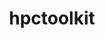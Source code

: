 ---
title: "hpctoolkit"
layout: cache
categories: [package, develop-2023-10-29]
meta: {"versions": ["2023.08.1"], "compilers": ["gcc@=11.4.0", "gcc@=9.4.0"], "oss": ["ubuntu20.04"], "platforms": ["linux"], "targets": ["neoverse_v1", "ppc64le", "x86_64_v3"], "stacks": ["e4s", "e4s-neoverse_v1", "e4s-power", "e4s-rocm-external", "root"], "num_specs": 8, "num_specs_by_stack": {"root": 8, "e4s-neoverse_v1": 2, "e4s-power": 2, "e4s": 3, "e4s-rocm-external": 1}}
spec_details: [{"hash": "74knhqaafdll6m2emkl6sfanyajztjt3", "compiler": "gcc@=11.4.0", "versions": ["2023.08.1"], "os": "ubuntu20.04", "platform": "linux", "target": "neoverse_v1", "variants": ["build_system=autotools", "~cray", "+cuda", "~debug", "~level_zero", "+mpi", "~opencl", "+papi", "~python", "~rocm", "+viewer"], "stacks": ["root", "e4s-neoverse_v1"], "size": "-", "tarball": "https://binaries.spack.io/releases/develop-2023-10-29/build_cache/linux-ubuntu20.04-neoverse_v1/gcc-11.4.0/hpctoolkit-2023.08.1/linux-ubuntu20.04-neoverse_v1-gcc-11.4.0-hpctoolkit-2023.08.1-74knhqaafdll6m2emkl6sfanyajztjt3.spack"}, {"hash": "3pioueqn7hu4zesk6zhcjviopmj7qs7y", "compiler": "gcc@=11.4.0", "versions": ["2023.08.1"], "os": "ubuntu20.04", "platform": "linux", "target": "neoverse_v1", "variants": ["build_system=autotools", "~cray", "~cuda", "~debug", "~level_zero", "+mpi", "~opencl", "+papi", "~python", "~rocm", "+viewer"], "stacks": ["root", "e4s-neoverse_v1"], "size": "-", "tarball": "https://binaries.spack.io/releases/develop-2023-10-29/build_cache/linux-ubuntu20.04-neoverse_v1/gcc-11.4.0/hpctoolkit-2023.08.1/linux-ubuntu20.04-neoverse_v1-gcc-11.4.0-hpctoolkit-2023.08.1-3pioueqn7hu4zesk6zhcjviopmj7qs7y.spack"}, {"hash": "wkrq5yf6kxulxk3dnte7fmjlvoyr2s3e", "compiler": "gcc@=9.4.0", "versions": ["2023.08.1"], "os": "ubuntu20.04", "platform": "linux", "target": "ppc64le", "variants": ["build_system=autotools", "~cray", "+cuda", "~debug", "~level_zero", "+mpi", "~opencl", "+papi", "~python", "~rocm", "+viewer"], "stacks": ["e4s-power", "root"], "size": "-", "tarball": "https://binaries.spack.io/releases/develop-2023-10-29/build_cache/linux-ubuntu20.04-ppc64le/gcc-9.4.0/hpctoolkit-2023.08.1/linux-ubuntu20.04-ppc64le-gcc-9.4.0-hpctoolkit-2023.08.1-wkrq5yf6kxulxk3dnte7fmjlvoyr2s3e.spack"}, {"hash": "ttzxdkhv6x4tz2ny6qtat6r2n6jwla6z", "compiler": "gcc@=9.4.0", "versions": ["2023.08.1"], "os": "ubuntu20.04", "platform": "linux", "target": "ppc64le", "variants": ["build_system=autotools", "~cray", "~cuda", "~debug", "~level_zero", "+mpi", "~opencl", "+papi", "~python", "~rocm", "+viewer"], "stacks": ["e4s-power", "root"], "size": "-", "tarball": "https://binaries.spack.io/releases/develop-2023-10-29/build_cache/linux-ubuntu20.04-ppc64le/gcc-9.4.0/hpctoolkit-2023.08.1/linux-ubuntu20.04-ppc64le-gcc-9.4.0-hpctoolkit-2023.08.1-ttzxdkhv6x4tz2ny6qtat6r2n6jwla6z.spack"}, {"hash": "fseixtc65aym3dbg4koj7dua3ezj2mcj", "compiler": "gcc@=11.4.0", "versions": ["2023.08.1"], "os": "ubuntu20.04", "platform": "linux", "target": "x86_64_v3", "variants": ["build_system=autotools", "~cray", "~cuda", "~debug", "~level_zero", "+mpi", "~opencl", "+papi", "~python", "~rocm", "+viewer"], "stacks": ["e4s", "root"], "size": "-", "tarball": "https://binaries.spack.io/releases/develop-2023-10-29/build_cache/linux-ubuntu20.04-x86_64_v3/gcc-11.4.0/hpctoolkit-2023.08.1/linux-ubuntu20.04-x86_64_v3-gcc-11.4.0-hpctoolkit-2023.08.1-fseixtc65aym3dbg4koj7dua3ezj2mcj.spack"}, {"hash": "5x6feji25yqsn2cjvmzedmnm33h4wgqo", "compiler": "gcc@=11.4.0", "versions": ["2023.08.1"], "os": "ubuntu20.04", "platform": "linux", "target": "x86_64_v3", "variants": ["build_system=autotools", "~cray", "+cuda", "~debug", "~level_zero", "+mpi", "~opencl", "+papi", "~python", "~rocm", "+viewer"], "stacks": ["e4s", "root"], "size": "-", "tarball": "https://binaries.spack.io/releases/develop-2023-10-29/build_cache/linux-ubuntu20.04-x86_64_v3/gcc-11.4.0/hpctoolkit-2023.08.1/linux-ubuntu20.04-x86_64_v3-gcc-11.4.0-hpctoolkit-2023.08.1-5x6feji25yqsn2cjvmzedmnm33h4wgqo.spack"}, {"hash": "d7dtys4tyvy27zuq6ezhdqah7yu6bhlj", "compiler": "gcc@=11.4.0", "versions": ["2023.08.1"], "os": "ubuntu20.04", "platform": "linux", "target": "x86_64_v3", "variants": ["build_system=autotools", "~cray", "~cuda", "~debug", "~level_zero", "+mpi", "~opencl", "+papi", "~python", "+rocm", "+viewer"], "stacks": ["root", "e4s-rocm-external"], "size": "-", "tarball": "https://binaries.spack.io/releases/develop-2023-10-29/build_cache/linux-ubuntu20.04-x86_64_v3/gcc-11.4.0/hpctoolkit-2023.08.1/linux-ubuntu20.04-x86_64_v3-gcc-11.4.0-hpctoolkit-2023.08.1-d7dtys4tyvy27zuq6ezhdqah7yu6bhlj.spack"}, {"hash": "vtmhvyqkor7xc4jgvh476ykjjekli4wp", "compiler": "gcc@=11.4.0", "versions": ["2023.08.1"], "os": "ubuntu20.04", "platform": "linux", "target": "x86_64_v3", "variants": ["build_system=autotools", "~cray", "~cuda", "~debug", "~level_zero", "+mpi", "~opencl", "+papi", "~python", "+rocm", "+viewer"], "stacks": ["e4s", "root"], "size": "-", "tarball": "https://binaries.spack.io/releases/develop-2023-10-29/build_cache/linux-ubuntu20.04-x86_64_v3/gcc-11.4.0/hpctoolkit-2023.08.1/linux-ubuntu20.04-x86_64_v3-gcc-11.4.0-hpctoolkit-2023.08.1-vtmhvyqkor7xc4jgvh476ykjjekli4wp.spack"}]
---